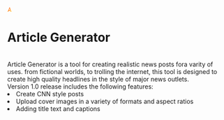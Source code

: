 ![alt text](icon_small.png "title")

# **Article Generator**

<br>
Article Generator is a tool for creating realistic news posts fora varity of uses. from fictional worlds, to trolling the internet, this tool is designed to create high quality headlines in the style of major news outlets.
<br>
Version 1.0 release includes the following features:
<li>Create CNN style posts</li>
<li>Upload cover images in a variety of formats and aspect ratios</li>
<li>Adding title text and captions</li>
